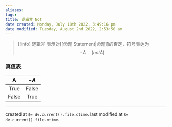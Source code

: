 ```yaml
---
aliases: 
tags: 
title: 逻辑非 Not
date created: Monday, July 18th 2022, 3:49:16 pm
date modified: Tuesday, August 2nd 2022, 2:53:50 am
---
```


> [!info]  逻辑非
> 表示对[[命题 Statement|命题]]的否定，符号表达为 $$\neg A \quad (not A)$$ 

### 真值表
|   A   | $\neg A$ |
|:-----:|:--------:|
| True  |  False   |
| False |   True   |

---

created at `$= dv.current().file.ctime`.
last modified at `$= dv.current().file.mtime`.